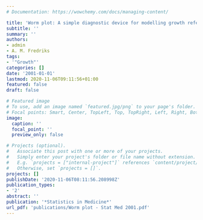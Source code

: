 ```yaml
---
# Documentation: https://wowchemy.com/docs/managing-content/

title: 'Worm plot: A simple diagnostic device for modelling growth reference curves'
subtitle: ''
summary: ''
authors:
- admin
- A. M. Fredriks
tags:
- '"Growth"'
categories: []
date: '2001-01-01'
lastmod: 2020-11-06T09:11:56+01:00
featured: false
draft: false

# Featured image
# To use, add an image named `featured.jpg/png` to your page's folder.
# Focal points: Smart, Center, TopLeft, Top, TopRight, Left, Right, BottomLeft, Bottom, BottomRight.
image:
  caption: ''
  focal_point: ''
  preview_only: false

# Projects (optional).
#   Associate this post with one or more of your projects.
#   Simply enter your project's folder or file name without extension.
#   E.g. `projects = ["internal-project"]` references `content/project/deep-learning/index.md`.
#   Otherwise, set `projects = []`.
projects: []
publishDate: '2020-11-06T08:11:56.208998Z'
publication_types:
- '2'
abstract: ''
publication: '*Statistics in Medicine*'
url_pdf: 'publications/Worm plot - Stat Med 2001.pdf'
---
```

